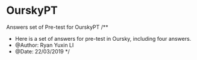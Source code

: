 # OurskyPT
Answers set of Pre-test for OurskyPT
/**
* Here is a set of answers for pre-test in Oursky, including four answers.
* @Author: Ryan Yuxin LI
* @Date: 22/03/2019
*/
